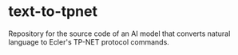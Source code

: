 # text-to-tpnet
Repository for the source code of an AI model that converts natural language to Ecler's TP-NET protocol commands.
